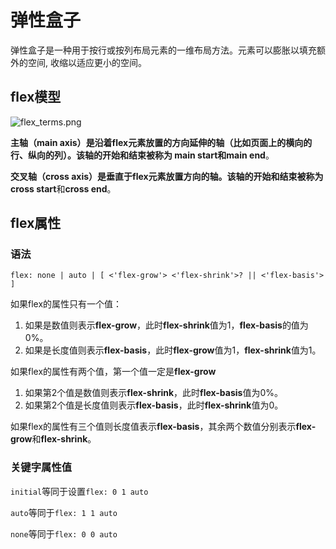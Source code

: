 # 弹性盒子

 弹性盒子是一种用于按行或按列布局元素的一维布局方法。元素可以膨胀以填充额外的空间, 收缩以适应更小的空间。 

## flex模型

 ![flex_terms.png](https://developer.mozilla.org/en-US/docs/Learn/CSS/CSS_layout/Flexbox/flex_terms.png) 

**主轴（main axis）**是沿着flex元素放置的方向延伸的轴（比如页面上的横向的行、纵向的列）。该轴的开始和结束被称为 **main start**和**main end**。

**交叉轴（cross axis）**是垂直于flex元素放置方向的轴。该轴的开始和结束被称为**cross start**和**cross end**。

## flex属性

### 语法

`flex: none | auto | [ <'flex-grow'> <'flex-shrink'>? || <'flex-basis'> ]`

如果flex的属性只有一个值：

1. 如果是数值则表示**flex-grow**，此时**flex-shrink**值为1，**flex-basis**的值为0%。
2. 如果是长度值则表示**flex-basis**，此时**flex-grow**值为1，**flex-shrink**值为1。

如果flex的属性有两个值，第一个值一定是**flex-grow**

1. 如果第2个值是数值则表示**flex-shrink**，此时**flex-basis**值为0%。
2. 如果第2个值是长度值则表示**flex-basis**，此时**flex-shrink**值为0。

如果flex的属性有三个值则长度值表示**flex-basis**，其余两个数值分别表示**flex-grow**和**flex-shrink**。

### 关键字属性值

`initial`等同于设置`flex: 0 1 auto`

`auto`等同于`flex: 1 1 auto`

`none`等同于`flex: 0 0 auto`

